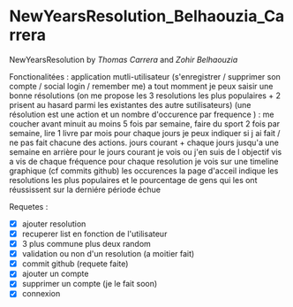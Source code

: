 # NewYearsResolution_Belhaouzia_Carrera
NewYearsResolution by _Thomas Carrera_ and _Zohir Belhaouzia_

Fonctionalitées :
application mutli-utilisateur (s'enregistrer / supprimer son compte / social login / remember me)
a tout momment je peux saisir une bonne résolutions (on me propose les 3 resolutions les plus populaires + 2 prisent au hasard parmi les existantes des autre sutilisateurs) (une résolution est une action et un nombre d'occurence par frequence ) : me coucher avant minuit au moins 5 fois par semaine, faire du sport 2 fois par semaine, lire 1 livre par mois
pour chaque jours je peux indiquer si j ai fait / ne pas fait chacune des actions. jours courant + chaque jours jusqu'a une semaine en arrière
pour le jours courant je vois ou j'en suis de l objectif vis a vis de chaque fréquence
pour chaque resolution je vois sur une timeline graphique (cf commits github) les occurences
la page d'acceil indique les resolutions les plus populaires et le pourcentage de gens qui les ont réussissent sur la derniére période échue

Requetes : 

- [x] ajouter resolution
- [x] recuperer list en fonction de l'utilisateur
- [x] 3 plus commune plus deux random
- [x] validation ou non d'un resolution (a moitier fait)
- [x] commit github (requete faite)
- [x] ajouter un compte 
- [x] supprimer un compte (je le fait soon)
- [x] connexion
